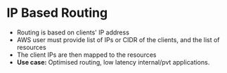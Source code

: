 
# IP Based Routing

- Routing is based on clients' IP address
- AWS user must provide list of IPs or CIDR of the clients, and the list of resources
- The client IPs are then mapped to the resources
- **Use case:** Optimised routing, low latency internal/pvt applications.